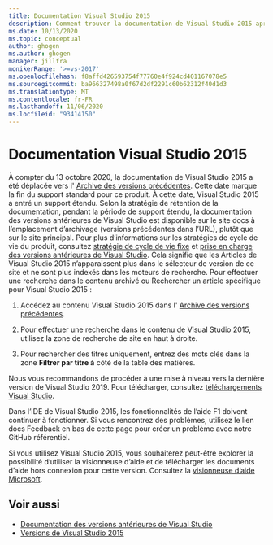 ```yaml
---
title: Documentation Visual Studio 2015
description: Comment trouver la documentation de Visual Studio 2015 après son archivage sur le site de versions précédentes.
ms.date: 10/13/2020
ms.topic: conceptual
author: ghogen
ms.author: ghogen
manager: jillfra
monikerRange: '>=vs-2017'
ms.openlocfilehash: f8affd426593754f77760e4f924cd401167078e5
ms.sourcegitcommit: ba966327498a0f67d2df2291c60b62312f40d1d3
ms.translationtype: MT
ms.contentlocale: fr-FR
ms.lasthandoff: 11/06/2020
ms.locfileid: "93414150"
---
```

# <a name="visual-studio-2015-documentation"></a>Documentation Visual Studio 2015

À compter du 13 octobre 2020, la documentation de Visual Studio 2015 a été déplacée vers l' [Archive des versions précédentes](/previous-versions/visualstudio/visual-studio-2015). Cette date marque la fin du support standard pour ce produit. À cette date, Visual Studio 2015 a entré un support étendu. Selon la stratégie de rétention de la documentation, pendant la période de support étendu, la documentation des versions antérieures de Visual Studio est disponible sur le site docs à l’emplacement d’archivage (versions précédentes dans l’URL), plutôt que sur le site principal. Pour plus d’informations sur les stratégies de cycle de vie du produit, consultez [stratégie de cycle de vie fixe](/lifecycle/policies/fixed) et [prise en charge des versions antérieures de Visual Studio](/visualstudio/releases/2019/servicing#support-for-older-versions-of-visual-studio). Cela signifie que les Articles de Visual Studio 2015 n’apparaissent plus dans le sélecteur de version de ce site et ne sont plus indexés dans les moteurs de recherche. Pour effectuer une recherche dans le contenu archivé ou Rechercher un article spécifique pour Visual Studio 2015 :

1. Accédez au contenu Visual Studio 2015 dans l' [Archive des versions précédentes](/previous-versions/visualstudio/visual-studio-2015).

1. Pour effectuer une recherche dans le contenu de Visual Studio 2015, utilisez la zone de recherche de site en haut à droite.

1. Pour rechercher des titres uniquement, entrez des mots clés dans la zone **Filtrer par titre à** côté de la table des matières.

Nous vous recommandons de procéder à une mise à niveau vers la dernière version de Visual Studio 2019. Pour télécharger, consultez [téléchargements Visual Studio](https://visualstudio.microsoft.com/downloads/).

Dans l’IDE de Visual Studio 2015, les fonctionnalités de l’aide F1 doivent continuer à fonctionner. Si vous rencontrez des problèmes, utilisez le lien docs Feedback en bas de cette page pour créer un problème avec notre GitHub référentiel.

Si vous utilisez Visual Studio 2015, vous souhaiterez peut-être explorer la possibilité d’utiliser la visionneuse d’aide et de télécharger les documents d’aide hors connexion pour cette version. Consultez la [visionneuse d’aide Microsoft](./help-viewer/overview.md).

## <a name="see-also"></a>Voir aussi

- [Documentation des versions antérieures de Visual Studio](/previous-versions/visualstudio/)
- [Versions de Visual Studio 2015](/visualstudio/releasenotes/vs2015-version-history)